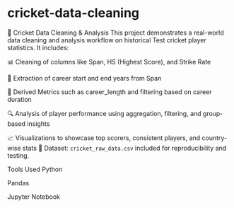 # cricket-data-cleaning
🏏 Cricket Data Cleaning & Analysis
This project demonstrates a real-world data cleaning and analysis workflow on historical Test cricket player statistics. It includes:

📊 Cleaning of columns like Span, HS (Highest Score), and Strike Rate

📅 Extraction of career start and end years from Span

🎯 Derived Metrics such as career_length and filtering based on career duration

🔍 Analysis of player performance using aggregation, filtering, and group-based insights

📈 Visualizations to showcase top scorers, consistent players, and country-wise stats
📂 Dataset: `cricket_raw_data.csv` included for reproducibility and testing.

Tools Used
Python

Pandas

Jupyter Notebook
